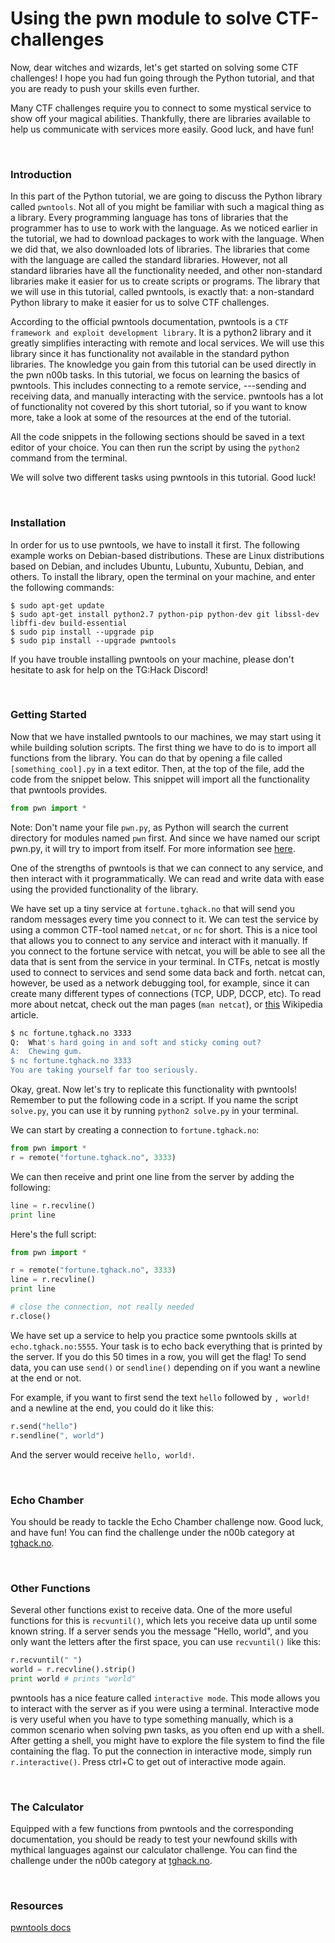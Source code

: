 # Using the pwn module to solve CTF-challenges

Now, dear witches and wizards, let's get started on solving some CTF challenges!
I hope you had fun going through the Python tutorial, and that you are ready to
push your skills even further.

Many CTF challenges require you to connect to some mystical service to show off
your magical abilities. Thankfully, there are libraries available to help us
communicate with services more easily. Good luck, and have fun!

<br>

### Introduction
In this part of the Python tutorial, we are going to discuss the Python library
called `pwntools`. Not all of you might be familiar with such a magical thing
as a library. Every programming language has tons of libraries that the
programmer has to use to work with the language. As we noticed earlier in the 
tutorial, we had to download packages to work with the language. When we did
that, we also downloaded lots of libraries. The libraries that come with the
language are called the standard libraries. However, not all standard libraries
have all the functionality needed, and other non-standard libraries make it
easier for us to create scripts or programs. The library that we will use in
this tutorial, called pwntools, is exactly that: a non-standard Python library
to make it easier for us to solve CTF challenges.

According to the official pwntools documentation, pwntools is a `CTF framework
and exploit development library`. It is a python2 library and it greatly
simplifies interacting with remote and local services. We will use this library
since it has functionality not available in the standard python libraries. The
knowledge you gain from this tutorial can be used directly in the pwn n00b
tasks. In this tutorial, we focus on learning the basics of pwntools. 
This includes connecting to a remote service, ---sending and receiving
data, and manually interacting with the service. pwntools has a lot of
functionality not covered by this short tutorial, so if you want to know more,
take a look at some of the resources at the end of the tutorial.

All the code snippets in the following sections should be saved in a text editor
of your choice. You can then run the script by using the `python2` command from
the terminal.

We will solve two different tasks using pwntools in this tutorial. Good luck!

<br>

### Installation
In order for us to use pwntools, we have to install it first. The following
example works on Debian-based distributions. These are Linux distributions based
on Debian, and includes Ubuntu, Lubuntu, Xubuntu, Debian, and others. To install
the library, open the terminal on your machine, and enter the following
commands:
```
$ sudo apt-get update
$ sudo apt-get install python2.7 python-pip python-dev git libssl-dev libffi-dev build-essential
$ sudo pip install --upgrade pip
$ sudo pip install --upgrade pwntools
```

If you have trouble installing pwntools on your machine, please don't hesitate
to ask for help on the TG:Hack Discord!

<br>

### Getting Started
Now that we have installed pwntools to our machines, we may start using it while
building solution scripts. The first thing we have to do is to import all
functions from the library. You can do that by opening a file called
`[something_cool].py` in a text editor. Then, at the top of the file, add the
code from the snippet below. This snippet will import all the functionality that
pwntools provides.
```python
from pwn import *
```

Note: Don't name your file `pwn.py`, as Python will search the current directory
for modules named `pwn` first. And since we have named our script pwn.py, it
will try to import from itself. For more information see
[here](https://docs.python.org/2/tutorial/modules.html#the-module-search-path).

One of the strengths of pwntools is that we can connect to any service, and then
interact with it programmatically. We can read and write data with ease using
the provided functionality of the library.

We have set up a tiny service at `fortune.tghack.no` that will send you random
messages every time you connect to it. We can test the service by using a common
CTF-tool named `netcat`, or `nc` for short. This is a nice tool that allows you
to connect to any service and interact with it manually. If you connect to the
fortune service with netcat, you will be able to see all the data that is sent
from the service in your terminal. In CTFs, netcat is mostly used to connect to
services and send some data back and forth. netcat can, however, be used as a
network debugging tool, for example, since it can create many different types of
connections (TCP, UDP, DCCP, etc). To read more about netcat, check out the man
pages (`man netcat`), or [this](https://en.wikipedia.org/wiki/Netcat) Wikipedia
article.

```bash
$ nc fortune.tghack.no 3333
Q:	What's hard going in and soft and sticky coming out?
A:	Chewing gum.
$ nc fortune.tghack.no 3333
You are taking yourself far too seriously.
```

Okay, great. Now let's try to replicate this functionality with pwntools!
Remember to put the following code in a script. If you name the script
`solve.py`, you can use it by running `python2 solve.py` in your terminal.

We can start by creating a connection to `fortune.tghack.no`:
```python
from pwn import *
r = remote("fortune.tghack.no", 3333)
```

We can then receive and print one line from the server by adding the following:
```python
line = r.recvline()
print line
```

Here's the full script:
```python
from pwn import *

r = remote("fortune.tghack.no", 3333)
line = r.recvline()
print line

# close the connection, not really needed
r.close()
```

We have set up a service to help you practice some pwntools skills at
`echo.tghack.no:5555`. Your task is to echo back everything that is printed by
the server. If you do this 50 times in a row, you will get the flag!
To send data, you can use `send()` or `sendline()` depending on if you want a
newline at the end or not.

For example, if you want to first send the text `hello` followed by `, world!`
and a newline at the end, you could do it like this:
```python
r.send("hello")
r.sendline(", world")
```
And the server would receive `hello, world!`.

<br>

### Echo Chamber
You should be ready to tackle the Echo Chamber challenge now. Good luck, and
have fun! You can find the challenge under the n00b category at
[tghack.no](https://tghack.no).

<br>

### Other Functions
Several other functions exist to receive data. One of the more useful functions
for this is `recvuntil()`, which lets you receive data up until some known
string. If a server sends you the message "Hello, world", and you only want the
letters after the first space, you can use `recvuntil()` like this:
```python
r.recvuntil(" ")
world = r.recvline().strip()
print world # prints "world"
```

pwntools has a nice feature called `interactive mode`. This mode allows you to
interact with the server as if you were using a terminal. Interactive mode is
very useful when you have to type something manually, which is a common scenario
when solving pwn tasks, as you often end up with a shell. After getting a shell,
you might have to explore the file system to find the file containing the flag.
To put the connection in interactive mode, simply run `r.interactive()`. Press
ctrl+C to get out of interactive mode again.

<br>

### The Calculator
Equipped with a few functions from pwntools and the corresponding documentation,
you should be ready to test your newfound skills with mythical languages against
our calculator challenge. You can find the challenge under the n00b category at
[tghack.no](https://tghack.no).

<br>

### Resources
[pwntools docs](https://docs.pwntools.com/en/stable/)
